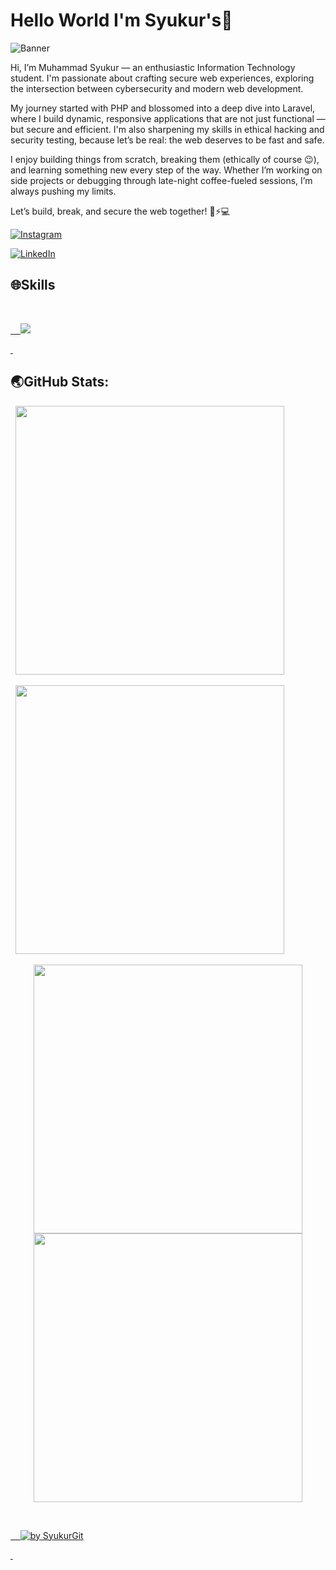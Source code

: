 # Hello World I'm Syukur's👋



![Banner](https://drive.google.com/uc?export=view&id=1leilSJuvLsuZ4EbGcrrv6OlEOOHFkEGq)



Hi, I’m Muhammad Syukur — an enthusiastic Information Technology student. I'm passionate about crafting secure web experiences, exploring the intersection between cybersecurity and modern web development.



My journey started with PHP and blossomed into a deep dive into Laravel, where I build dynamic, responsive applications that are not just functional — but secure and efficient. I'm also sharpening my skills in ethical hacking and security testing, because let’s be real: the web deserves to be fast and safe.



I enjoy building things from scratch, breaking them (ethically of course 😉), and learning something new every step of the way. Whether I’m working on side projects or debugging through late-night coffee-fueled sessions, I’m always pushing my limits.



Let’s build, break, and secure the web together! 🔐⚡💻



[![Instagram](https://img.shields.io/badge/Instagram-%23E4405F.svg?&style=for-the-badge&logo=instagram&logoColor=white)](https://instagram.com)

[![LinkedIn](https://img.shields.io/badge/LinkedIn-%230077B5.svg?&style=for-the-badge&logo=linkedin&logoColor=white)](https://www.linkedin.com)







## 🌐Skills



<p align="center">

  <a href="https://skillicons.dev">

    <img src="https://skillicons.dev/icons?i=kali,linux,js,html,css,laravel,py,php" />

  </a>

</p>





## 🌏GitHub Stats:

<p align="center">

  <img src="https://github-readme-stats.vercel.app/api?username=SyukurGit&theme=blue_navy&hide_border=false&include_all_commits=true&count_private=true" width="430" />

  <img src="https://nirzak-streak-stats.vercel.app/?user=SyukurGit&theme=blue_navy&hide_border=false" width="430" />

</p>




<p align="center">
  <img src="https://github-readme-stats.vercel.app/api?username=SyukurGit&theme=blue_navy&hide_border=false&include_all_commits=true&count_private=true" width="430" />
  <img src="https://github-readme-stats.vercel.app/api/top-langs/?username=SyukurGit&theme=blue_navy&hide_border=false&include_all_commits=true&count_private=true&layout=compact" width="430" />
</p>




<div align="left">

  <a href="https://github.com/SyukurGit">

    <img src="https://github-readme-activity-graph.vercel.app/graph?username=SyukurGit&theme=github-compact&radius=16" height="auto" alt="by SyukurGit"/>

  </a>

</div>





